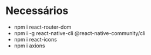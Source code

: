 # Necessários

- npm i react-router-dom
- npm i -g react-native-cli @react-native-community/cli
- npm i react-icons
- npm i axions
